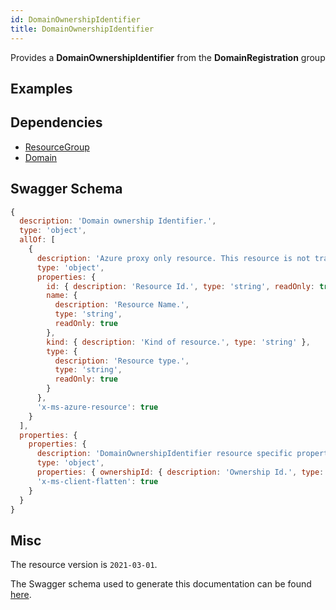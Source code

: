```yaml
---
id: DomainOwnershipIdentifier
title: DomainOwnershipIdentifier
---
```

Provides a **DomainOwnershipIdentifier** from the **DomainRegistration** group
## Examples
## Dependencies
- [ResourceGroup](../Resources/ResourceGroup.md)
- [Domain](../DomainRegistration/Domain.md)
## Swagger Schema
```js
{
  description: 'Domain ownership Identifier.',
  type: 'object',
  allOf: [
    {
      description: 'Azure proxy only resource. This resource is not tracked by Azure Resource Manager.',
      type: 'object',
      properties: {
        id: { description: 'Resource Id.', type: 'string', readOnly: true },
        name: {
          description: 'Resource Name.',
          type: 'string',
          readOnly: true
        },
        kind: { description: 'Kind of resource.', type: 'string' },
        type: {
          description: 'Resource type.',
          type: 'string',
          readOnly: true
        }
      },
      'x-ms-azure-resource': true
    }
  ],
  properties: {
    properties: {
      description: 'DomainOwnershipIdentifier resource specific properties',
      type: 'object',
      properties: { ownershipId: { description: 'Ownership Id.', type: 'string' } },
      'x-ms-client-flatten': true
    }
  }
}
```
## Misc
The resource version is `2021-03-01`.

The Swagger schema used to generate this documentation can be found [here](https://github.com/Azure/azure-rest-api-specs/tree/main/specification/web/resource-manager/Microsoft.DomainRegistration/stable/2021-03-01/Domains.json).
